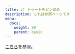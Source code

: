 ```yaml
---
title: cf トゥートをピン留め
description: これは参照ページです
menu:
  docs:
    weight: 99
    parent: basic
---
```


[こちら](https://docs.thedesk.top/toot-on-tl/pin)を参照。